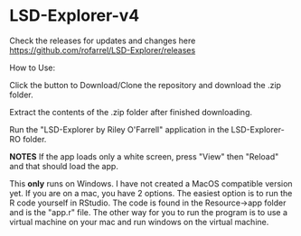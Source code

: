 # LSD-Explorer-v4

Check the releases for updates and changes here https://github.com/rofarrel/LSD-Explorer/releases

How to Use:

Click the button to Download/Clone the repository and download the .zip folder.

Extract the contents of the .zip folder after finished downloading.

Run the "LSD-Explorer by Riley O'Farrell" application in the LSD-Explorer-RO folder.

**NOTES**
If the app loads only a white screen, press "View" then "Reload" and that should load the app.

This __only__ runs on Windows. I have not created a MacOS compatible version yet. If you are on a mac, you have 2 options. The easiest option is to run the R code yourself in RStudio. The code is found in the Resource->app folder and is the "app.r" file. The other way for you to run the program is to use a virtual machine on your mac and run windows on the virtual machine.

